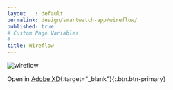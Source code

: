 ```yaml
---
layout   : default
permalink: design/smartwatch-app/wireflow/
published: true
# Custom Page Variables
# ─────────────────────
title: Wireflow
---
```



![wireflow](/1718-nmd3-project-broekaert_denuwelaere/assets/images/wireflowsw.jpg)

Open in [Adobe XD](https://xd.adobe.com/view/8acf1393-4ac9-4152-79d8-477489f87ed8-fcfe/){:target="_blank"}{:.btn.btn-primary}